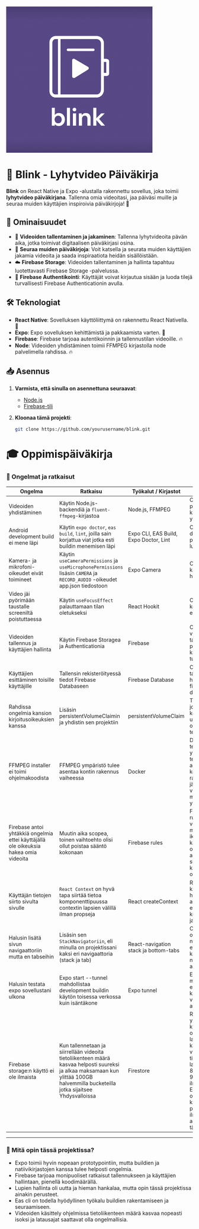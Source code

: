 ![Blink Logo](assets/blink_logo_ss.png)
# 📱 Blink - Lyhytvideo Päiväkirja

**Blink** on React Native ja Expo -alustalla rakennettu sovellus, joka toimii **lyhytvideo päiväkirjana**. Tallenna omia videoitasi, jaa päiväsi muille ja seuraa muiden käyttäjien inspiroivia päiväkirjoja! 🌟

## 🚀 Ominaisuudet

- 🎥 **Videoiden tallentaminen ja jakaminen**: Tallenna lyhytvideoita pävän aika, jotka toimivat digitaalisen päiväkirjasi osina.
- 👀 **Seuraa muiden päiväkirjoja**: Voit katsella ja seurata muiden käyttäjien jakamia videoita ja saada inspiraatiota heidän sisällöistään.
- ☁️ **Firebase Storage**: Videoiden tallentaminen ja hallinta tapahtuu luotettavasti Firebase Storage -palvelussa.
- 🔐 **Firebase Authentikointi**: Käyttäjät voivat kirjautua sisään ja luoda tilejä turvallisesti Firebase Authenticationin avulla.

## 🛠️ Teknologiat

- **React Native**: Sovelluksen käyttöliittymä on rakennettu React Nativella. 📱
- **Expo**: Expo sovelluksen kehittämistä ja pakkaamista varten. 🎉
- **Firebase**: Firebase tarjoaa autentikoinnin ja tallennustilan videoille. 🔥
- **Node**: Videoiden yhdistäminen toimii FFMPEG kirjastolla node palvelimella rahdissa. 🔥

## 📥 Asennus

1. **Varmista, että sinulla on asennettuna seuraavat**:
   - [Node.js](https://nodejs.org/)
   - [Firebase-tili](https://firebase.google.com/)

2. **Kloonaa tämä projekti**:
   ```bash
   git clone https://github.com/yourusername/blink.git

# 🎓 Oppimispäiväkirja

### 🔧 Ongelmat ja ratkaisut

| Ongelma | Ratkaisu | Työkalut / Kirjastot | Mitä opin |
|---------|----------|-----------------------|-----------|
| Videoiden yhdistäminen | Käytin Node.js-backendiä ja `fluent-ffmpeg`-kirjastoa | Node.js, FFMPEG | Opin, miten palvelin voi käsitellä ja yhdistää videoita |
| Android development build ei mene läpi | Käytin `expo doctor`, `eas build`, `lint`, joilla sain korjattua viat jotka esti buildin menemisen läpi | Expo CLI, EAS Build, Expo Doctor, Lint  | Opin, miten debugataan projektia ja luetaan logeja |
| Kamera- ja mikrofoni-oikeudet eivät toimineet | Käytin `useCameraPermissions` ja `useMicrophonePermissions` lisäsin `CAMERA` ja `RECORD_AUDIO` -oikeudet app.json tiedostoon | Expo Camera | Opin, miten käyttöoikeuksia hallitaan Expossa |
| Video jäi pyörimään taustalle screeniltä poistuttaessa | Käytin `useFocusEffect` palauttamaan tilan oletukseksi | React Hookit | Opin hallitsemaan komponentin elinkaarta |
| Videoiden tallennus ja käyttäjien hallinta | Käytin Firebase Storagea ja Authenticationia | Firebase | Opin, miten videot tallennetaan pilveen ja käyttäjät tunnistetaan |
| Käyttäjien esittäminen toisille käyttäjille | Tallensin rekisteröityessä tiedot Firebase Databaseen | Firebase Database | Opin tallentamaan ja hakemaan tietoa firebase databasesta |
| Rahdissa ongelmia kansion kirjoitusoikeuksien kanssa | Lisäsin persistentVolumeClaimin ja yhdistin sen projektiin | persistentVolumeClaim | Tämä on paikka jossa pitää dataa kontin elinkaaren ulkopuolella, ja opin miten se tehdään |
| FFMPEG installer ei toimi ohjelmakoodista | FFMPEG ympäristö tulee asentaa kontin rakennus vaiheessa | Docker | Dockerfilessä tehdään kaikki ympäristöön tehtävät asennukset, kontin rakennuksen jälkeen voi olla vaikeuksia muuttaa ympäristöä |
| Firebase antoi yhtäkkiä ongelmia ettei käyttäjällä ole oikeuksia hakea omia videoita | Muutin aika scopea, toinen vaihtoehto olisi ollut poistaa sääntö kokonaan | Firebase rules | Firebasessa on rules ikkuna jossa voidaan määritellä aika ikkuna jossa käyttäjällä on oikeuksia, kun aikaikkuna on sulkeutunut käyttäjällä ei ole oikeksia | 
| Käyttäjän tietojen siirto sivulta sivulle | `React Context` on hyvä tapa siirtää tietoa komponenttipuussa contextin lapsien välillä ilman propseja | React createContext | React contextin käyttöä ja sen hyödyntämistä autentikoimisessa eri komponenteissa ja pyynnöissä |
| Halusin lisätä sivun navigaattoriin mutta en tabseihin | Lisäsin sen `StackNavigatoriin`, eli minulla on projektissani kaksi eri navigaattoria (stack ja tab) | React-navigation stack ja bottom-tabs | On hyödyllistä olla kaksi navigaattoria, jos et halua että kaikki sivut näkyvät kaikille alapalkissa |
| Halusin testata expo sovellustani ulkona | Expo start --tunnel mahdollistaa development buildin käytön toisessa verkossa kuin isäntäkone | Expo tunnel | Expo tunnel on mmahdollistaa expo sovelluksen käytön toisessa verkossa ngrokin avulla |
| Firebase storage:n käyttö ei ole ilmaista | Kun tallennetaan ja siirrellään videoita tietoliikenteen määrä kasvaa helposti suureksi ja alkaa maksamaan kun ylittää 100GB halvemmilla bucketeilla jotka sijaitsee Yhdysvalloissa | Firestore | Referessiksi yhtenä päivänä kun testailin ohjelmaa ja latasin paljon eri käyttäjien videoita tietoliikenteen latausmäärä oli 8,8GB eli noin 9% ilmaismäärästä. Eli jos käyttäjiä olisi useampi ja käyttäisi päivittäin, ilmaisraja tulisi aika nopeasti täyteen |


---

### 🧠 Mitä opin tässä projektissa?
- Expo toimii hyvin nopeaan prototypointiin, mutta buildien ja natiivikirjastojen kanssa tulee helposti ongelmia.
- Firebase tarjoaa monipuoliset ratkaisut tallennukseen ja käyttäjien hallintaan, pienellä koodimäärällä.
- Lupien hallinta oli uutta ja hieman hankalaa, mutta opin tässä projektissa ainakin perusteet.
- Eas cli on todella hyödyllinen työkalu buildien rakentamiseen ja seuraamiseen.
- Videoiden käsittely ohjelmissa tietoliikenteen määrä kasvaa nopeasti isoksi ja latausajat saattavat olla ongelmallisia.


